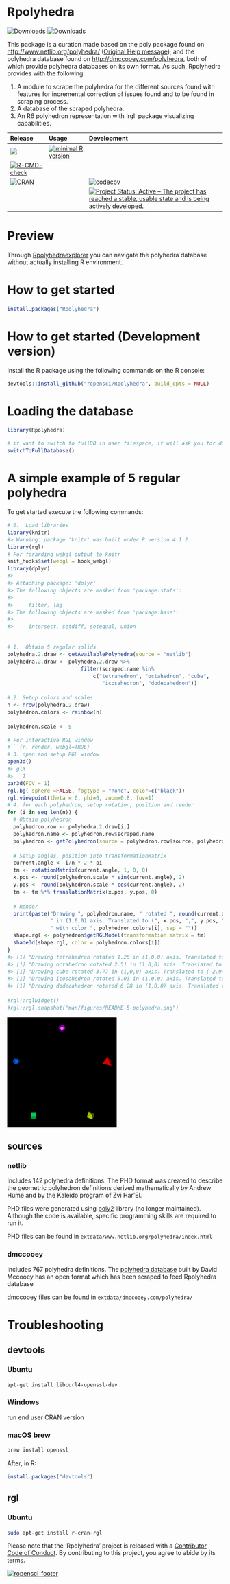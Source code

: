 
<!-- README.md is generated from README.Rmd. Please edit that file -->

# Rpolyhedra

[![Downloads](http://cranlogs.r-pkg.org/badges/Rpolyhedra?color=brightgreen)](http://www.r-pkg.org/pkg/Rpolyhedra)
[![Downloads](http://cranlogs.r-pkg.org/badges/grand-total/Rpolyhedra?color=brightgreen)](http://www.r-pkg.org/pkg/Rpolyhedra)

<!-- Polyhedra database scraped from publically available sources using R6 objects and 'rgl' visualizing capabilities. -->

This package is a curation made based on the poly package found on
<http://www.netlib.org/polyhedra/> ([Original Help
message](poly_original_help_message.html)), and the polyhedra database
found on <http://dmccooey.com/polyhedra>, both of which provide
polyhedra databases on its own format. As such, Rpolyhedra provides with
the following:

1.  A module to scrape the polyhedra for the different sources found
    with features for incremental correction of issues found and to be
    found in scraping process.
2.  A database of the scraped polyhedra.
3.  An R6 polyhedron representation with ‘rgl’ package visualizing
    capabilities.

| Release                                                                                                                                  | Usage                                                                                                    | Development                                                                                                                                                                                            |
|:-----------------------------------------------------------------------------------------------------------------------------------------|:---------------------------------------------------------------------------------------------------------|:-------------------------------------------------------------------------------------------------------------------------------------------------------------------------------------------------------|
| [![](https://badges.ropensci.org/157_status.svg)](https://github.com/ropensci/onboarding/issues/157)                                     | [![minimal R version](https://img.shields.io/badge/R%3E%3D-3.4.0-blue.svg)](https://cran.r-project.org/) |                                                                                                                                                                                                        |
| [![R-CMD-check](https://github.com/ropensci/Rpolyhedra/workflows/R-CMD-check/badge.svg)](https://github.com/ropensci/Rpolyhedra/actions) |                                                                                                          |                                                                                                                                                                                                        |
| [![CRAN](http://www.r-pkg.org/badges/version/Rpolyhedra)](https://cran.r-project.org/package=Rpolyhedra)                                 |                                                                                                          | [![codecov](https://codecov.io/gh/ropensci/Rpolyhedra/branch/master/graph/badge.svg)](https://codecov.io/gh/ropensci/Rpolyhedra)                                                                       |
|                                                                                                                                          |                                                                                                          | [![Project Status: Active – The project has reached a stable, usable state and is being actively developed.](https://www.repostatus.org/badges/latest/active.svg)](https://www.repostatus.org/#active) |

# Preview

Through
[Rpolyhedraexplorer](https://qbotics.shinyapps.io/rpolyhedra-explorer/)
you can navigate the polyhedra database without actually installing R
environment.

# How to get started

``` r
install.packages("Rpolyhedra")
```

# How to get started (Development version)

Install the R package using the following commands on the R console:

``` r
devtools::install_github("ropensci/Rpolyhedra", build_opts = NULL)
```

# Loading the database

``` r
library(Rpolyhedra)
```

``` r
# if want to switch to fullDB in user filespace, it will ask you for downloading the full database to your home directory
switchToFullDatabase()
```

# A simple example of 5 regular polyhedra

To get started execute the following commands:

``` r
# 0.  Load libraries
library(knitr)
#> Warning: package 'knitr' was built under R version 4.1.2
library(rgl)
# For forarding webgl output to knitr
knit_hooks$set(webgl = hook_webgl)
library(dplyr)
#> 
#> Attaching package: 'dplyr'
#> The following objects are masked from 'package:stats':
#> 
#>     filter, lag
#> The following objects are masked from 'package:base':
#> 
#>     intersect, setdiff, setequal, union
```

``` r

# 1.  Obtain 5 regular solids
polyhedra.2.draw <- getAvailablePolyhedra(source = "netlib")
polyhedra.2.draw <- polyhedra.2.draw %>%
                        filter(scraped.name %in%
                            c("tetrahedron", "octahedron", "cube",
                               "icosahedron", "dodecahedron"))

# 2. Setup colors and scales
n <- nrow(polyhedra.2.draw)
polyhedron.colors <- rainbow(n)

polyhedron.scale <- 5
```

``` r
# For interactive RGL window
#```{r, render, webgl=TRUE}
# 3. open and setup RGL window
open3d()
#> glX 
#>   1
par3d(FOV = 1)
rgl.bg( sphere =FALSE, fogtype = "none", color=c("black"))
rgl.viewpoint(theta = 0, phi=0, zoom=0.8, fov=1)
# 4. for each polyhedron, setup rotation, position and render
for (i in seq_len(n)) {
  # Obtain polyhedron
  polyhedron.row <- polyhedra.2.draw[i,]
  polyhedron.name <- polyhedron.row$scraped.name
  polyhedron <- getPolyhedron(source = polyhedron.row$source, polyhedron.name)

  # Setup angles, position into transformationMatrix
  current.angle <- i/n * 2 * pi
  tm <- rotationMatrix(current.angle, 1, 0, 0)
  x.pos <- round(polyhedron.scale * sin(current.angle), 2)
  y.pos <- round(polyhedron.scale * cos(current.angle), 2)
  tm <- tm %*% translationMatrix(x.pos, y.pos, 0)

  # Render
  print(paste("Drawing ", polyhedron.name, " rotated ", round(current.angle, 2),
              " in (1,0,0) axis. Translated to (", x.pos, ",", y.pos, ",0)",
              " with color ", polyhedron.colors[i], sep = ""))
  shape.rgl <- polyhedron$getRGLModel(transformation.matrix = tm)
  shade3d(shape.rgl, color = polyhedron.colors[i])
}
#> [1] "Drawing tetrahedron rotated 1.26 in (1,0,0) axis. Translated to (4.76,1.55,0) with color #FF0000"
#> [1] "Drawing octahedron rotated 2.51 in (1,0,0) axis. Translated to (2.94,-4.05,0) with color #CCFF00"
#> [1] "Drawing cube rotated 3.77 in (1,0,0) axis. Translated to (-2.94,-4.05,0) with color #00FF66"
#> [1] "Drawing icosahedron rotated 5.03 in (1,0,0) axis. Translated to (-4.76,1.55,0) with color #0066FF"
#> [1] "Drawing dodecahedron rotated 6.28 in (1,0,0) axis. Translated to (0,5,0) with color #CC00FF"

#rgl::rglwidget()
#rgl::rgl.snapshot("man/figures/README-5-polyhedra.png")
```

![5-polyhedra](man/figures/README-5-polyhedra.png)

## sources

### netlib

Includes 142 polyhedra definitions. The PHD format was created to
describe the geometric polyhedron definitions derived mathematically by
Andrew Hume and by the Kaleido program of Zvi Har’El.

PHD files were generated using
[poly2](http://www.netlib.org/poly2/readme) library (no longer
maintained). Although the code is available, specific programming skills
are required to run it.

PHD files can be found in `extdata/www.netlib.org/polyhedra/index.html`

### dmccooey

Includes 767 polyhedra definitions. The [polyhedra
database](http://dmccooey.com/polyhedra/) built by David Mccooey has an
open format which has been scraped to feed Rpolyhedra database

dmccooey files can be found in `extdata/dmccooey.com/polyhedra/`

# Troubleshooting

## devtools

### Ubuntu

``` bash
apt-get install libcurl4-openssl-dev
```

### Windows

run end user CRAN version

### macOS brew

``` bash
brew install openssl
```

After, in R:

``` r
install.packages("devtools")
```

## rgl

### Ubuntu

``` bash
sudo apt-get install r-cran-rgl
```

Please note that the ‘Rpolyhedra’ project is released with a
[Contributor Code of Conduct](CODE_OF_CONDUCT.md). By contributing to
this project, you agree to abide by its terms.

[![ropensci_footer](https://ropensci.org/public_images/ropensci_footer.png)](https://ropensci.org)
